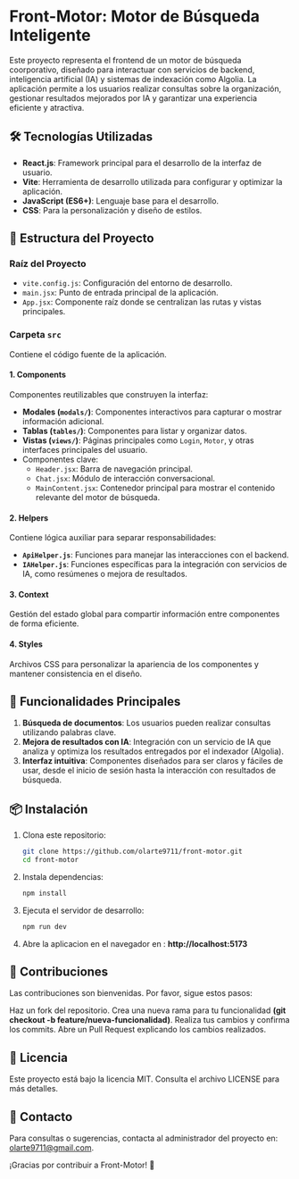 # Front-Motor: Motor de Búsqueda Inteligente  

Este proyecto representa el frontend de un motor de búsqueda coorporativo, diseñado para interactuar con servicios de backend, inteligencia artificial (IA) y sistemas de indexación como Algolia. La aplicación permite a los usuarios realizar consultas sobre la organización, gestionar resultados mejorados por IA y garantizar una experiencia eficiente y atractiva.

## 🛠️ Tecnologías Utilizadas  
- **React.js**: Framework principal para el desarrollo de la interfaz de usuario.  
- **Vite**: Herramienta de desarrollo utilizada para configurar y optimizar la aplicación.  
- **JavaScript (ES6+)**: Lenguaje base para el desarrollo.  
- **CSS**: Para la personalización y diseño de estilos.  

## 📁 Estructura del Proyecto  

### **Raíz del Proyecto**  
- `vite.config.js`: Configuración del entorno de desarrollo.  
- `main.jsx`: Punto de entrada principal de la aplicación.  
- `App.jsx`: Componente raíz donde se centralizan las rutas y vistas principales.  

### **Carpeta `src`**  
Contiene el código fuente de la aplicación.  

#### **1. Components**  
Componentes reutilizables que construyen la interfaz:  
- **Modales (`modals/`)**: Componentes interactivos para capturar o mostrar información adicional.  
- **Tablas (`tables/`)**: Componentes para listar y organizar datos.  
- **Vistas (`views/`)**: Páginas principales como `Login`, `Motor`, y otras interfaces principales del usuario.  
- Componentes clave:  
  - `Header.jsx`: Barra de navegación principal.  
  - `Chat.jsx`: Módulo de interacción conversacional.  
  - `MainContent.jsx`: Contenedor principal para mostrar el contenido relevante del motor de búsqueda.  

#### **2. Helpers**  
Contiene lógica auxiliar para separar responsabilidades:  
- **`ApiHelper.js`**: Funciones para manejar las interacciones con el backend.  
- **`IAHelper.js`**: Funciones específicas para la integración con servicios de IA, como resúmenes o mejora de resultados.  

#### **3. Context**  
Gestión del estado global para compartir información entre componentes de forma eficiente.  

#### **4. Styles**  
Archivos CSS para personalizar la apariencia de los componentes y mantener consistencia en el diseño.  

## 🚀 Funcionalidades Principales  
1. **Búsqueda de documentos**: Los usuarios pueden realizar consultas utilizando palabras clave.  
2. **Mejora de resultados con IA**: Integración con un servicio de IA que analiza y optimiza los resultados entregados por el indexador (Algolia).  
3. **Interfaz intuitiva**: Componentes diseñados para ser claros y fáciles de usar, desde el inicio de sesión hasta la interacción con resultados de búsqueda.  

## 📦 Instalación  
1. Clona este repositorio:  
   ```bash
   git clone https://github.com/olarte9711/front-motor.git
   cd front-motor
   ```
2. Instala dependencias:
    ```bash
   npm install
   ```
3. Ejecuta el servidor de desarrollo:
    ```bash
   npm run dev
   ```

4. Abre la aplicacion en el navegador en :  **http://localhost:5173**


## 🤝 Contribuciones
Las contribuciones son bienvenidas. Por favor, sigue estos pasos:

Haz un fork del repositorio.
Crea una nueva rama para tu funcionalidad **(git checkout -b feature/nueva-funcionalidad)**.
Realiza tus cambios y confirma los commits.
Abre un Pull Request explicando los cambios realizados.

## 📄 Licencia
Este proyecto está bajo la licencia MIT. Consulta el archivo LICENSE para más detalles.

## 📧 Contacto
Para consultas o sugerencias, contacta al administrador del proyecto en: olarte9711@gmail.com.

¡Gracias por contribuir a Front-Motor! 🚀